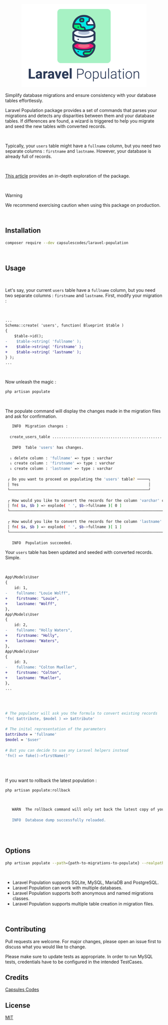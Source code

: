 
<p align="center"><img src="art/capsules-laravel-population-image.png" width="400px" height="265px" alt="Laravel Population" /></p>

Simplify database migrations and ensure consistency with your database tables effortlessly.

Laravel Population package provides a set of commands that parses your migrations and detects any disparities between them and your database tables. If differences are found, a wizard is triggered to help you migrate and seed the new tables with converted records.

<br>

Typically, your `users` table might have a `fullname` column, but you need two separate columns : `firstname` and `lastname`. However, your database is already full of records.

<br>

 [This article](https://capsules.codes/en/blog/fyi/en-fyi-modify-tables-and-records-with-laravel-population) provides an in-depth exploration of the package.

<br>

> [!WARNING]
> We recommend exercising caution when using this package on production.

<br>

## Installation

```bash
composer require --dev capsulescodes/laravel-population
```

<br>

## Usage

<br>

Let's say, your current `users` table have a `fullname` column, but you need two separate columns : `firstname` and `lastname`. First, modify your migration :

<br>

```diff
...
Schema::create( 'users', function( Blueprint $table )
{
    $table->id();
-    $table->string( 'fullname' );
+    $table->string( 'firstname' );
+    $table->string( 'lastname' );
} );
...
```

<br>

Now unleash the magic :

```bash
php artisan populate
```

<br>

The populate command will display the changes made in the migration files and ask for confirmation.

```bash
   INFO  Migration changes :

  create_users_table .......................................................................................................................... DONE

   INFO  Table 'users' has changes.

  ⇂ delete column : 'fullname' => type : varchar
  ⇂ create column : 'firstname' => type : varchar
  ⇂ create column : 'lastname' => type : varchar

 ┌ Do you want to proceed on populating the 'users' table? ─────┐
 │ Yes                                                          │
 └──────────────────────────────────────────────────────────────┘

 ┌ How would you like to convert the records for the column 'varchar' of type 'string'?  'fn( $attribute, $model ) => $attribute' ┐
 │ fn( $a, $b ) => explode( ' ', $b->fullname )[ 0 ]                                                                                │
 └──────────────────────────────────────────────────────────────────────────────────────────────────────────────────────────────────┘

 ┌ How would you like to convert the records for the column 'lastname' of type 'varchar'?  'fn( $attribute, $model ) => $attribute' ┐
 │ fn( $a, $b ) => explode( ' ', $b->fullname )[ 1 ]                                                                               │
 └─────────────────────────────────────────────────────────────────────────────────────────────────────────────────────────────────┘

   INFO  Population succeeded.
   ```

Your `users` table has been updated and seeded with converted records. Simple.

<br>

```diff
App\Models\User
{
    id: 1,
-    fullname: "Louie Wolff",
+    firstname: "Louie",
+    lastname: "Wolff",
},
App\Models\User
{
    id: 2,
-    fullname: "Holly Waters",
+    firstname: "Holly",
+    lastname: "Waters",
},
App\Models\User
{
    id: 3,
-    fullname: "Colton Mueller",
+    firstname: "Colton",
+    lastname: "Mueller",
},
...
```

<br>
<br>

```bash
# The populator will ask you the formula to convert existing records
'fn( $attribute, $model ) => $attribute'

# The inital representation of the parameters
$attribute = 'fullname'
$model = '$user'

# But you can decide to use any Laravel helpers instead
'fn() => fake()->firstName()'
```

<br>
<br>

If you want to rollback the latest population :

```bash
php artisan populate:rollback
```

<br>

```bash
   WARN  The rollback command will only set back the latest copy of your database(s). You'll have to modify your migrations and models manually.

   INFO  Database dump successfully reloaded.
```

<br>
<br>

## Options


```bash
php artisan populate --path={path-to-migrations-to-populate} --realpath={true|false} --database={database-name} --daptabase={database-name}
```

<br>

- Laravel Population supports SQLite, MySQL, MariaDB and PostgreSQL.
- Laravel Population can work with multiple databases.
- Laravel Population supports both anonymous and named migrations classes.
- Laravel Population supports multiple table creation in migration files.

<br>

## Contributing

Pull requests are welcome. For major changes, please open an issue first
to discuss what you would like to change.

Please make sure to update tests as appropriate.
In order to run MySQL tests, credentials have to be configured in the intended TestCases.

## Credits

[Capsules Codes](https://github.com/capsulescodes)

## License

[MIT](https://choosealicense.com/licenses/mit/)
